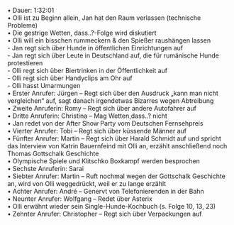 • Dauer: 1:32:01  
• Olli ist zu Beginn allein, Jan hat den Raum verlassen (technische Probleme)  
• Die gestrige Wetten, dass..?-Folge wird diskutiert  
• Olli will ein bisschen rummeckern & den Spießer raushängen lassen  
    - Jan regt sich über Hunde in öffentlichen Einrichtungen auf  
    - Jan regt sich über Leute in Deutschland auf, die für rumänische Hunde protestieren  
    - Olli regt sich über Biertrinken in der Öffentlichkeit auf  
    - Olli regt sich über Handyclips am Ohr auf  
    - Olli hasst Umarmungen  
• Erster Anrufer: Jürgen – Regt sich über den Ausdruck „kann man nicht vergleichen“ auf, sagt danach irgendetwas Bizarres wegen Abtreibung  
• Zweite Anruferin: Romy – Regt sich über andere Autofahrer auf  
• Dritte Anruferin: Christina – Mag Wetten,dass..? nicht  
• Jan redet von der After Show Party vom Deutschen Fernsehpreis  
• Vierter Anrufer: Tobi – Regt sich über küssende Männer auf  
• Fünfter Anrufer: Martin – Regt sich über Harald Schmidt auf und spricht das Interview von Katrin Bauernfeind mit Olli an, erzählt anschließend noch Thomas Gottschalk Geschichte  
• Olympische Spiele und Klitschko Boxkampf werden besprochen  
• Sechste Anruferin: Sarai  
• Siebter Anrufer: Martin – Ruft nochmal wegen der Gottschalk Geschichte an, wird von Olli weggedrückt, weil er zu lange erzählt  
• Achter Anrufer: André – Genervt von Telefonierenden in der Bahn  
• Neunter Anrufer: Wolfgang – Redet über Asterix  
• Olli erwähnt wieder sein Single-Hunde-Kochbuch (s. Folge 10, 13, 23)  
• Zehnter Anrufer: Christopher – Regt sich über Verpackungen auf   
